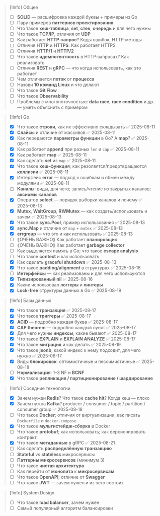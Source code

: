 
> [!info] Общее
> - [ ] **SOLID** — расшифровка каждой буквы + примеры из Go
> - [ ] Пару примеров **паттернов проектирования**
> - [ ] Что такое **хеш‑таблица**, **set**, **стек**, **очередь** и для чего нужны
> - [ ] Что такое **TCP/IP**, отличия от **UDP**
> - [ ] Как работает **HTTP‑запрос**? Коды ошибок, HTTP‑методы
> - [ ] Отличия **HTTP** и **HTTPS**. Как работает HTTPS
> - [ ] Отличия **HTTP/1** и **HTTP/2**
> - [ ] Что такое **идемпотентность** в HTTP‑запросах? Как реализовать
> - [ ] Отличия **REST** и **gRPC** — что когда использовать, как это работает
> - [ ] Чем отличается **поток** от **процесса**
> - [ ] Назови **10 команд Linux** и что делают
> - [ ] Что такое **Git Flow**
> - [ ] Что такое **Observability**
> - [ ] Проблемы с многопоточностью: **data race**, **race condition** и др. — уметь объяснить с примером

> [!info] Go
> - [x] Что такое **строки**, как их эффективно складывать ✅ 2025-08-11
> - [x] **Слайсы** и отличие от массивов ✅ 2025-08-11
> - [x] Как передаются **параметры функции** в Go? А **map**? ✅ 2025-08-11
> - [x] Как работает **append** при разных `len` и `cap` ✅ 2025-08-11
> - [x] Как работает **map** ✅ 2025-08-11
> - [x] Как сделать **set** из `map` ✅ 2025-08-11
> - [x] Что такое **хеш‑функция**; как резолвятся/предотвращаются **коллизии** ✅ 2025-08-11
> - [x] Интерфейс **error** — подход к ошибкам и обмен между модулями ✅ 2025-08-11
> - [ ] **Каналы**: виды, для чего; запись/чтение из закрытых каналов; **аксиомы каналов**
> - [x] Оператор **select** — порядок выборки каналов и почему ✅ 2025-08-13
> - [x] **Mutex**, **WaitGroup**, **RWMutex** — как создать/использовать и зачем ✅ 2025-08-13
> - [x] Что такое **sync.Pool**, пример использования ✅ 2025-08-13
> - [x] **sync.Map** и отличие от `map` + `mutex` ✅ 2025-08-13
> - [x] **errgroup** — что это и как использовать ✅ 2025-08-13
> - [ ] ⟪ОЧЕНЬ ВАЖНО⟫ Как работает **планировщик**
> - [ ] ⟪ОЧЕНЬ ВАЖНО⟫ Как работает **garbage collector**
> - [ ] Как выделяется память в Go; что такое **escape analysis**
> - [ ] Что такое **context** и как использовать
> - [x] Как сделать **graceful shutdown** ✅ 2025-08-13
> - [x] Что такое **padding/alignment** в структурах ✅ 2025-08-16
> - [ ] **Интерфейсы** — как реализованы и для чего используются
> - [x] **Типизированный nil** ✅ 2025-08-16
> - [x] Какие использовал **логгеры** и **линтеры**
> - [x] **Lock‑free** структуры данных в Go ✅ 2025-08-19

> [!info] Базы данных
> - [x] Что такое **транзакция** ✅ 2025-08-17
> - [x] Что такое **триггеры** ✅ 2025-08-17
> - [x] **ACID** — подробно каждая буква ✅ 2025-08-17
> - [x] **CAP theorem** — подробно каждый пункт ✅ 2025-08-17
> - [x] Для чего нужны **индексы**, какие бывают ✅ 2025-08-17
> - [x] Что такое **EXPLAIN** и **EXPLAIN ANALYZE** ✅ 2025-08-17
> - [x] Что такое **миграция** и как делать ✅ 2025-08-19
> - [x] Что такое **jsonb**, какой индекс к нему подходит, для чего нужно ✅ 2025-08-17
> - [x] Виды **блокировок**: оптимистичные и пессимистичные ✅ 2025-08-18
> - [ ] **Нормализация**: 1–3 NF и **BCNF**
> - [x] Что такое **репликация / партиционирование / шардирование**

> [!info] Соседние технологии
> - [x] Зачем нужен **Redis**? Что такое **cache hit**? Когда кеш — плохо
> - [x] Зачем нужна **Kafka**? producer / consumer / topic / partition / consumer group ✅ 2025-08-18
> - [ ] Что такое **Docker**; отличия от виртуализации; как писать `Dockerfile` и `docker-compose`
> - [x] Что такое **мультистейдж‑сборка** в Docker
> - [ ] Что такое **protobuf**; как использовать; как версионировать контракт
> - [x] Что такое **метаданные** в gRPC ✅ 2025-08-21
> - [ ] Как сделать **распределённую транзакцию**
> - [ ] **Stateful** vs **stateless** микросервисы
> - [ ] **Паттерны микросервисов** (минимум 3)
> - [ ] Что такое **чистая архитектура**
> - [ ] Как перейти от **монолита** к **микросервисам**
> - [ ] Что такое **OpenAPI**; отличие от **Swagger**
> - [ ] Что такое **JWT** — зачем нужен и из чего состоит

> [!info] System Design
> - [ ] Что такое **load balancer**, зачем нужен
> - [ ] Самый популярный алгоритм балансировки
